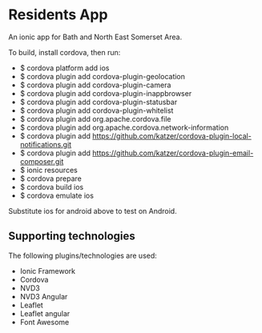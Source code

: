 Residents App
===========

An ionic app for Bath and North East Somerset Area.

To build, install cordova, then run:

- $ cordova platform add ios
- $ cordova plugin add cordova-plugin-geolocation
- $ cordova plugin add cordova-plugin-camera
- $ cordova plugin add cordova-plugin-inappbrowser
- $ cordova plugin add cordova-plugin-statusbar
- $ cordova plugin add cordova-plugin-whitelist
- $ cordova plugin add org.apache.cordova.file
- $ cordova plugin add org.apache.cordova.network-information
- $ cordova plugin add https://github.com/katzer/cordova-plugin-local-notifications.git
- $ cordova plugin add https://github.com/katzer/cordova-plugin-email-composer.git
- $ ionic resources
- $ cordova prepare
- $ cordova build ios
- $ cordova emulate ios

Substitute ios for android above to test on Android.

## Supporting technologies

The following plugins/technologies are used:

- Ionic Framework
- Cordova
- NVD3
- NVD3 Angular
- Leaflet
- Leaflet angular
- Font Awesome